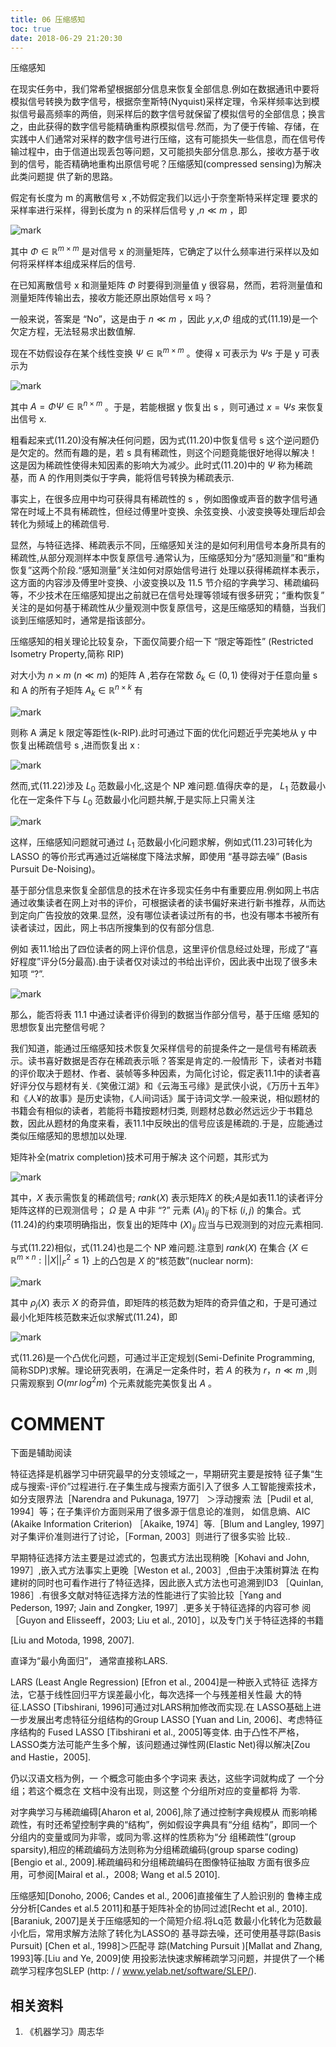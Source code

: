 ```yaml
---
title: 06 压缩感知
toc: true
date: 2018-06-29 21:20:30
---
```










压缩感知


在现实任务中，我们常希望根据部分信息来恢复全部信息.例如在数据通讯中要将模拟信号转换为数字信号，根据奈奎斯特(Nyquist)采样定理，令采样频率达到模拟信号最高频率的两倍，则采样后的数字信号就保留了模拟信号的全部信息；换言之，由此获得的数字信号能精确重构原模拟信号.然而，为了便于传输、存储，在实践中人们通常对采样的数字信号进行压缩，这有可能损失一些信息，而在信号传输过程中，由于信道出现丢包等问题，又可能损失部分信息.那么，接收方基于收到的信号，能否精确地重构出原信号呢？压缩感知(compressed sensing)为解决此类问题提 供了新的思路。




假定有长度为 m 的离散信号 x ,不妨假定我们以远小于奈奎斯特采样定理 要求的采样率进行采样，得到长度为 n 的采样后信号 y ,$n\ll m$ ，即

![mark](http://pacdb2bfr.bkt.clouddn.com/blog/image/180629/2AAHkF4gEb.png?imageslim)

其中 $\Phi\in \mathbb{R}^{m\times m}$ 是对信号 x 的测量矩阵，它确定了以什么频率进行采样以及如何将采样样本组成采样后的信号.

在已知离散信号 x 和测量矩阵 $\Phi$ 时要得到测量值 y 很容易，然而，若将测量值和测量矩阵传输出去，接收方能还原出原始信号 x 吗？

一般来说，答案是 “No”，这是由于 $n\ll m$ ，因此 $y$,$x$,$\Phi$ 组成的式(11.19)是一个欠定方程，无法轻易求出数值解.


现在不妨假设存在某个线性变换 $\Psi \in \mathbb{R}^{m\times m}$ 。使得 x 可表示为 $\Psi s$ 于是 y 可表示为

![mark](http://pacdb2bfr.bkt.clouddn.com/blog/image/180629/fgdKhDJmk4.png?imageslim)

其中 $A=\Phi \Psi\in\mathbb{R}^{n\times m}$ 。于是，若能根据 y 恢复出 s ，则可通过 $x=\Psi s$ 来恢复出信号 x.

粗看起来式(11.20)没有解决任何问题，因为式(11.20)中恢复信号 s 这个逆问题仍是欠定的。然而有趣的是，若 s 具有稀疏性，则这个问题竟能很好地得以解决！这是因为稀疏性使得未知因素的影响大为减少。此时式(11.20)中的 $\Psi$  称为稀疏基，而 A 的作用则类似于字典，能将信号转换为稀疏表示.

事实上，在很多应用中均可获得具有稀疏性的 s ，例如图像或声音的数字信号通常在时域上不具有稀疏性，但经过傅里叶变换、余弦变换、小波变换等处理后却会转化为频域上的稀疏信号.

显然，与特征选择、稀疏表示不同，压缩感知关注的是如何利用信号本身所具有的稀疏性,从部分观测样本中恢复原信号.通常认为，压缩感知分为“感知测量”和“重构恢复”这两个阶段.“感知测量”关注如何对原始信号进行 处理以获得稀疏样本表示，这方面的内容涉及傅里叶变换、小波变换以及 11.5 节介绍的字典学习、稀疏编码等，不少技术在压缩感知提出之前就已在信号处理等领域有很多研究；“重构恢复” 关注的是如何基于稀疏性从少量观测中恢复原信号，这是压缩感知的精髓，当我们谈到压缩感知时，通常是指该部分。

压缩感知的相关理论比较复杂，下面仅简要介绍一下 “限定等距性” (Restricted Isometry Property,简称 RIP)

对大小为 $n\times m$ $(n\ll m)$ 的矩阵 A ,若存在常数 $\delta_k\in (0,1)$ 使得对于任意向量 s 和 A 的所有子矩阵 $A_k\in \mathbb{R}^{n\times k}$ 有

![mark](http://pacdb2bfr.bkt.clouddn.com/blog/image/180629/l61bh9de2h.png?imageslim)

则称 A 满足 k 限定等距性(k-RIP).此时可通过下面的优化问题近乎完美地从 y 中恢复出稀疏信号 s ,进而恢复出 x :

![mark](http://pacdb2bfr.bkt.clouddn.com/blog/image/180629/A52Gl9jFJC.png?imageslim)


然而,式(11.22)涉及 $L_0$ 范数最小化,这是个 NP 难问题.值得庆幸的是， $L_1$  范数最小化在一定条件下与 $L_0$ 范数最小化问题共解,于是实际上只需关注

![mark](http://pacdb2bfr.bkt.clouddn.com/blog/image/180629/e7jkAD89Bm.png?imageslim)

这样，压缩感知问题就可通过 $L_1$ 范数最小化问题求解，例如式(11.23)可转化为 LASSO 的等价形式再通过近端梯度下降法求解，即使用 “基寻踪去噪” (Basis Pursuit De-Noising)。


基于部分信息来恢复全部信息的技术在许多现实任务中有重要应用.例如网上书店通过收集读者在网上对书的评价，可根据读者的读书偏好来进行新书推荐，从而达到定向广告投放的效果.显然，没有哪位读者读过所有的书，也没有哪本书被所有读者读过，因此，网上书店所搜集到的仅有部分信息.

例如 表11.1给出了四位读者的网上评价信息，这里评价信息经过处理，形成了“喜好程度”评分(5分最高).由于读者仅对读过的书给出评价，因此表中出现了很多未知项 “?”.

![mark](http://pacdb2bfr.bkt.clouddn.com/blog/image/180629/d5806L76al.png?imageslim)


那么，能否将表 11.1 中通过读者评价得到的数据当作部分信号，基于压缩 感知的思想恢复出完整信号呢？

我们知道，能通过压缩感知技术恢复欠采样信号的前提条件之一是信号有稀疏表示。读书喜好数据是否存在稀疏表示哌？答案是肯定的.一般情形 下，读者对书籍的评价取决于题材、作者、装帧等多种因素，为简化讨论，假定表11.1中的读者喜好评分仅与题材有关.《笑傲江湖》和《云海玉弓缘》是武侠小说，《万历十五年》和《人¥的故事》是历史读物，《人间词话》属于诗词文学.一般来说，相似题材的书籍会有相似的读者，若能将书籍按题材归类, 则题材总数必然远远少于书籍总数，因此从题材的角度来看，表11.1中反映出的信号应该是稀疏的.于是，应能通过类似压缩感知的思想加以处理.


矩阵补全(matrix completion)技术可用于解决 这个问题，其形式为

![mark](http://pacdb2bfr.bkt.clouddn.com/blog/image/180629/1F3f41lmGA.png?imageslim)


其中，$X$ 表示需恢复的稀疏信号; $rank(X)$ 表示矩阵$X$ 的秩;$A$是如表11.1的读者评分矩阵这样的已观测信号； $\Omega$ 是 A 中非 “?” 元素 $(A)_{ij}$ 的下标 $(i,j)$ 的集合。式(11.24)的约束项明确指出，恢复出的矩阵中 $(X)_{ij}$ 应当与已观测到的对应元素相同.


与式(11.22)相似，式(11.24)也是二个 NP 难问题.注意到 $rank(X)$ 在集合  $\{X\in\mathbb{R}^{m\times n}:||X||_F^2\leq 1\}$ 上的凸包是 $X$ 的“核范数”(nuclear norm):

![mark](http://pacdb2bfr.bkt.clouddn.com/blog/image/180629/hGmm10BdIb.png?imageslim)


其中 $\rho_j(X)$ 表示 $X$ 的奇异值，即矩阵的核范数为矩阵的奇异值之和，于是可通过最小化矩阵核范数来近似求解式(11.24)，即

![mark](http://pacdb2bfr.bkt.clouddn.com/blog/image/180629/679i4c2mmk.png?imageslim)


式(11.26)是一个凸优化问题，可通过半正定规划(Semi-Definite Programming, 简称SDP)求解。理论研究表明，在满足一定条件时，若 $A$ 的秩为 $r$，$n\ll m$ ,则只需观察到 $O(mr\,log^2m)$ 个元素就能完美恢复出 $A$ 。






# COMMENT

下面是辅助阅读


特征选择是机器学习中研究最早的分支领域之一，早期研究主要是按特 征子集“生成与搜索-评价”过程进行.在子集生成与搜索方面引入了很多 人工智能搜索技术，如分支限界法［Narendra and Pukunaga, 1977］ ＞浮动搜索 法［Pudil et al, 1994］等；在子集评价方面则采用了很多源于信息论的准则， 如信息熵、AIC (Akaike Information Criterion) ［Akaike, 1974］等.［Blum and Langley, 1997］对子集评价准则进行了讨论，［Forman, 2003］则进行了很多实验 比较..

早期特征选择方法主要是过滤式的，包裹式方法出现稍晚［Kohavi and John, 1997］,嵌入式方法事实上更晚［Weston et al., 2003］,但由于决策树算法 在构建树的同时也可看作进行了特征选择，因此嵌入式方法也可追溯到ID3 ［Quinlan, 1986］.有很多文献对特征选择方法的性能进行了实验比较［Yang and Pederson, 1997; Jain and Zongker, 1997］.更多关于特征选择的内容可参 阅［Guyon and Elisseeff，2003; Liu et al., 2010］，以及专门关于特征选择的书籍

[Liu and Motoda, 1998, 2007].

直译为“最小角面归”， 通常直接称LARS.


LARS (Least Angle Regression) [Efron et al., 2004]是一种嵌入式特征 选择方法，它基于线性回归平方误差最小化，每次选择一个与残差相关性最 大的特征.LASSO [Tibshirani, 1996]可通过对LARS稍加修改而实现.在 LASSO基础上进一步发展出考虑特征分组结构的Group LASSO [Yuan and Lin, 2006]、考虑特征序结构的 Fused LASSO [Tibshirani et al., 2005]等变体. 由于凸性不严格，LASSO类方法可能产生多个解，该问题通过弹性网(Elastic Net)得以解决[Zou and Hastie，2005].

仍以汉语文档为例，一 个概念可能由多个字词来 表达，这些字词就构成了 一个分组；若这个概念在 文档中没有出现，则这整 个分组所对应的变量都将 为零.


对字典学习与稀疏编碍[Aharon et al, 2006],除了通过控制字典规模从 而影响稀疏性，有时还希望控制字典的“结构”，例如假设字典具有“分组 结构”，即同一个分组内的变量或同为非零，或同为零.这样的性质称为“分 组稀疏性”(group sparsity),相应的稀疏编码方法则称为分组稀疏编码(group sparse coding) [Bengio et al., 2009].稀疏编码和分组稀疏编码在图像特征抽取 方面有很多应用，可参阅[Mairal et al.，2008; Wang et al.5 2010].

压缩感知[Donoho, 2006; Candes et al., 2006]直接催生了人脸识别的 鲁棒主成分分析[Candes et al.5 2011]和基于矩阵补全的协同过滤[Recht et al., 2010]. [Baraniuk, 2007]是关于压缩感知的一个简短介绍.将Lq范 数最小化转化为范数最小化后，常用求解方法除了转化为LASSO的 基寻踪去噪，还可使用基寻踪(Basis Pursuit) [Chen et al., 1998]＞匹配寻 踪(Matching Pursuit )[Mallat and Zhang, 1993]等.[Liu and Ye, 2009]使 用投影法快速求解稀疏学习问题，并提供了一个稀疏学习程序包SLEP (http: / / www.yelab.net/software/SLEP/).







## 相关资料
1. 《机器学习》周志华
